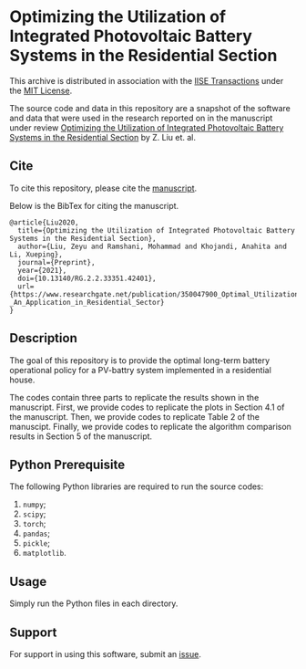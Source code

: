 # Optimizing the Utilization of Integrated Photovoltaic Battery Systems in the Residential Section

This archive is distributed in association with the [IISE Transactions](https://www.tandfonline.com/toc/uiie21/current) under the [MIT License](LICENSE).

The source code and data in this repository are a snapshot of the software and data
that were used in the research reported on in the manuscript under review 
[Optimizing the Utilization of Integrated Photovoltaic Battery Systems in the Residential Section](https://www.researchgate.net/publication/350047900_Optimal_Utilization_of_Integrated_Photovoltaic_Battery_Systems_-_An_Application_in_Residential_Sector) by Z. Liu et. al.

## Cite

To cite this repository, please cite the [manuscript](https://www.researchgate.net/publication/350047900_Optimal_Utilization_of_Integrated_Photovoltaic_Battery_Systems_-_An_Application_in_Residential_Sector).

Below is the BibTex for citing the manuscript.

```
@article{Liu2020,
  title={Optimizing the Utilization of Integrated Photovoltaic Battery Systems in the Residential Section},
  author={Liu, Zeyu and Ramshani, Mohammad and Khojandi, Anahita and Li, Xueping},
  journal={Preprint},
  year={2021},
  doi={10.13140/RG.2.2.33351.42401},
  url={https://www.researchgate.net/publication/350047900_Optimal_Utilization_of_Integrated_Photovoltaic_Battery_Systems_-_An_Application_in_Residential_Sector}
}
```

## Description

The goal of this repository is to provide the optimal long-term battery operational policy for a PV-battry system implemented in a residential house.

The codes contain three parts to replicate the results shown in the manuscript. First, we provide codes to replicate the plots in Section 4.1 of the manuscript. Then, we provide codes to replicate Table 2 of the manuscipt. Finally, we provide codes to replicate the algorithm comparison results in Section 5 of the manuscript.

## Python Prerequisite

The following Python libraries are required to run the source codes:
1. `numpy`;
2. `scipy`;
3. `torch`;
4. `pandas`;
5. `pickle`;
6. `matplotlib`.

## Usage

Simply run the Python files in each directory.

## Support

For support in using this software, submit an
[issue](https://github.com/ILABUTK/MLePOMDP_Early_Sepsis_Detection/issues/new).